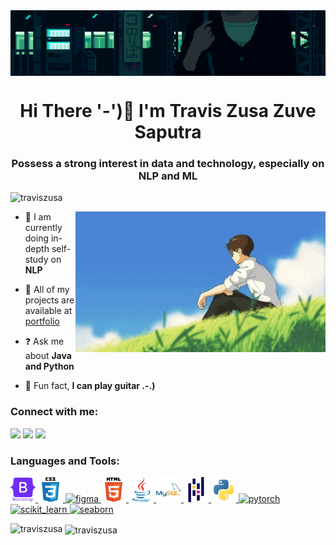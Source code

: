 <img align="center" alt='lofi' width="1000" src="https://github.com/traviszusa/traviszusa/blob/main/resource/train.gif">
<h1 align="center">Hi There '-')🎉 I'm Travis Zusa Zuve Saputra</h1>
<h3 align="center">Possess a strong interest in data and technology, especially on NLP and ML</h3>

<p align="left"> <img src="https://komarev.com/ghpvc/?username=traviszusa&label=Profile%20views&color=0e75b6&style=flat" alt="traviszusa" /> </p>
<img align="right" alt='lofi' width="400" src="https://github.com/traviszusa/traviszusa/blob/main/resource/lofi.gif">

- 🧠 I am currently doing in-depth self-study on **NLP**

- 🚀 All of my projects are available at <a href="https://www.datascienceportfol.io/traviszusa" rel="noreferrer">portfolio</a>

- ❓ Ask me about **Java and Python**

- 🎸 Fun fact, **I can play guitar .-.)**

<h3 align="left">Connect with me:</h3>
<p align="left">
<a href="https://www.linkedin.com/in/traviszusa" target="_blank"><img src="https://img.shields.io/badge/-LinkedIn-%230077B5?style=for-the-badge&logo=linkedin&logoColor=white" target="_blank"></a>
<a href="https://instagram.com/trvs.z" target="_blank"><img src="https://img.shields.io/badge/-Instagram-%23E4405F?style=for-the-badge&logo=instagram&logoColor=white" target="_blank"></a>
<a href="https://discordapp.com/users/544152309320515585" target="_blank"><img src="https://img.shields.io/badge/Discord-7289DA?style=for-the-badge&logo=discord&logoColor=white" target="_blank"></a> 
</p>

<h3 align="left">Languages and Tools:</h3>
<p align="left"> <a href="https://getbootstrap.com" target="_blank" rel="noreferrer"> <img src="https://raw.githubusercontent.com/devicons/devicon/master/icons/bootstrap/bootstrap-plain-wordmark.svg" alt="bootstrap" width="40" height="40"/> </a> <a href="https://www.w3schools.com/css/" target="_blank" rel="noreferrer"> <img src="https://raw.githubusercontent.com/devicons/devicon/master/icons/css3/css3-original-wordmark.svg" alt="css3" width="40" height="40"/> </a> <a href="https://www.figma.com/" target="_blank" rel="noreferrer"> <img src="https://www.vectorlogo.zone/logos/figma/figma-icon.svg" alt="figma" width="40" height="40"/> </a> <a href="https://www.w3.org/html/" target="_blank" rel="noreferrer"> <img src="https://raw.githubusercontent.com/devicons/devicon/master/icons/html5/html5-original-wordmark.svg" alt="html5" width="40" height="40"/> </a> <a href="https://www.java.com" target="_blank" rel="noreferrer"> <img src="https://raw.githubusercontent.com/devicons/devicon/master/icons/java/java-original.svg" alt="java" width="40" height="40"/> </a> <a href="https://www.mysql.com/" target="_blank" rel="noreferrer"> <img src="https://raw.githubusercontent.com/devicons/devicon/master/icons/mysql/mysql-original-wordmark.svg" alt="mysql" width="40" height="40"/> </a> <a href="https://pandas.pydata.org/" target="_blank" rel="noreferrer"> <img src="https://raw.githubusercontent.com/devicons/devicon/2ae2a900d2f041da66e950e4d48052658d850630/icons/pandas/pandas-original.svg" alt="pandas" width="40" height="40"/> </a> <a href="https://www.python.org" target="_blank" rel="noreferrer"> <img src="https://raw.githubusercontent.com/devicons/devicon/master/icons/python/python-original.svg" alt="python" width="40" height="40"/> </a> <a href="https://pytorch.org/" target="_blank" rel="noreferrer"> <img src="https://www.vectorlogo.zone/logos/pytorch/pytorch-icon.svg" alt="pytorch" width="40" height="40"/> </a> <a href="https://scikit-learn.org/" target="_blank" rel="noreferrer"> <img src="https://upload.wikimedia.org/wikipedia/commons/0/05/Scikit_learn_logo_small.svg" alt="scikit_learn" width="40" height="40"/> </a> <a href="https://seaborn.pydata.org/" target="_blank" rel="noreferrer"> <img src="https://seaborn.pydata.org/_images/logo-mark-lightbg.svg" alt="seaborn" width="40" height="40"/> </a> </p>


<p><img align="left" src="https://github-readme-stats.vercel.app/api?username=traviszusa&show_icons=true&locale=en&theme=dark" alt="traviszusa" /></p>
<p>&nbsp;<img align="center" src="https://github-readme-stats.vercel.app/api/top-langs?username=traviszusa&show_icons=true&locale=en&layout=compact&theme=dark" alt="traviszusa" /></p>
